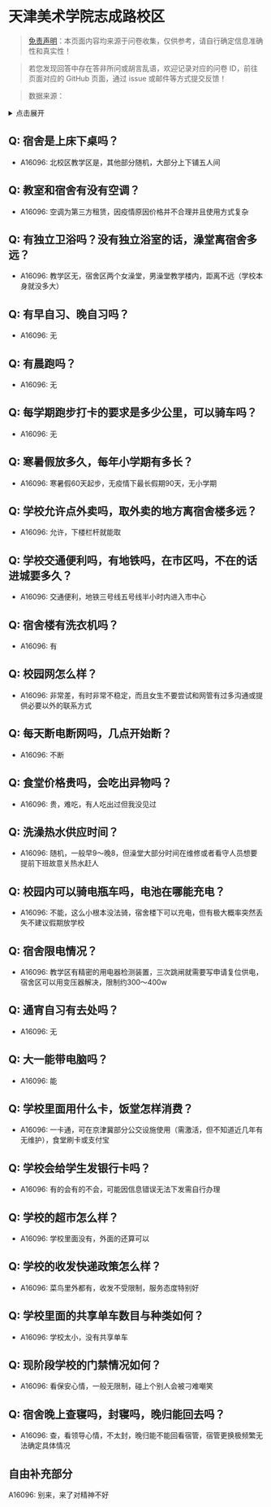 # 天津美术学院志成路校区

> [免责声明](https://colleges.chat/#_3)：本页面内容均来源于问卷收集，仅供参考，请自行确定信息准确性和真实性！

> 若您发现回答中存在答非所问或胡言乱语，欢迎记录对应的问卷 ID，前往页面对应的 GitHub 页面，通过 issue 或邮件等方式提交反馈！

> 数据来源：

<details><summary>点击展开</summary>
<ul>
<li>A16096: 匿名 (2022 年 09 月)</li>
</ul>
</details>

## Q: 宿舍是上床下桌吗？

- A16096: 北校区教学区是，其他部分随机，大部分上下铺五人间

## Q: 教室和宿舍有没有空调？

- A16096: 空调为第三方租赁，因疫情原因价格并不合理并且使用方式复杂

## Q: 有独立卫浴吗？没有独立浴室的话，澡堂离宿舍多远？

- A16096: 教学区无，宿舍区两个女澡堂，男澡堂教学楼内，距离不远（学校本身就没多大）

## Q: 有早自习、晚自习吗？

- A16096: 无

## Q: 有晨跑吗？

- A16096: 无

## Q: 每学期跑步打卡的要求是多少公里，可以骑车吗？

- A16096: 无

## Q: 寒暑假放多久，每年小学期有多长？

- A16096: 寒暑假60天起步，无疫情下最长假期90天，无小学期

## Q: 学校允许点外卖吗，取外卖的地方离宿舍楼多远？

- A16096: 允许，下楼栏杆就能取

## Q: 学校交通便利吗，有地铁吗，在市区吗，不在的话进城要多久？

- A16096: 交通便利，地铁三号线五号线半小时内进入市中心

## Q: 宿舍楼有洗衣机吗？

- A16096: 有

## Q: 校园网怎么样？

- A16096: 非常差，有时非常不稳定，而且女生不要尝试和网管有过多沟通或提供必要以外的联系方式

## Q: 每天断电断网吗，几点开始断？

- A16096: 不断

## Q: 食堂价格贵吗，会吃出异物吗？

- A16096: 贵，难吃，有人吃出过但我没见过

## Q: 洗澡热水供应时间？

- A16096: 随机，一般早9～晚8，但澡堂大部分时间在维修或者看守人员想要提前下班故意关热水赶人

## Q: 校园内可以骑电瓶车吗，电池在哪能充电？

- A16096: 不能，这么小根本没法骑，宿舍楼下可以充电，但有极大概率突然丢失不建议假期放学校

## Q: 宿舍限电情况？

- A16096: 教学区有精密的用电器检测装置，三次跳闸就需要写申请复位供电，宿舍区可以用变压器解决，限制约300～400w

## Q: 通宵自习有去处吗？

- A16096: 无

## Q: 大一能带电脑吗？

- A16096: 能

## Q: 学校里面用什么卡，饭堂怎样消费？

- A16096: 一卡通，可在京津冀部分公交设施使用（需激活，但不知道近几年有无维护），食堂刷卡或支付宝

## Q: 学校会给学生发银行卡吗？

- A16096: 有的会有的不会，可能因信息错误无法下发需自行办理

## Q: 学校的超市怎么样？

- A16096: 学校里面没有，外面的还算可以

## Q: 学校的收发快递政策怎么样？

- A16096: 菜鸟里外都有，收发不受限制，服务态度特别好

## Q: 学校里面的共享单车数目与种类如何？

- A16096: 学校太小，没有共享单车

## Q: 现阶段学校的门禁情况如何？

- A16096: 看保安心情，一般无限制，碰上个别人会被刁难嘲笑

## Q: 宿舍晚上查寝吗，封寝吗，晚归能回去吗？

- A16096: 查，看领导心情，不太封，晚归能不能回看宿管，宿管更换极频繁无法确定具体情况

## 自由补充部分

A16096: 别来，来了对精神不好